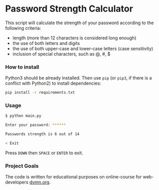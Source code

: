 # Password Strength Calculator

This script will calculate the strength of your password according to the following criteria:

- length (more than 12 characters is considered long enough)
- the use of both letters and digits
- the use of both upper-case and lower-case letters (case sensitivity)
- inclusion of special characters, such as @, #, $

### How to install

Python3 should be already installed.
Then use `pip` (or `pip3`, if there is a conflict with Python2) to install dependencies:

```bash
pip install -r requirements.txt
```

### Usage

```bash
$ python main.py
```

```bash
Enter your password: ******

Passwords strength is 6 out of 14

< Exit
```

Press `DOWN` then `SPACE` or `ENTER` to exit.

### Project Goals

The code is written for educational purposes on online-course for web-developers [dvmn.org](https://dvmn.org/).
